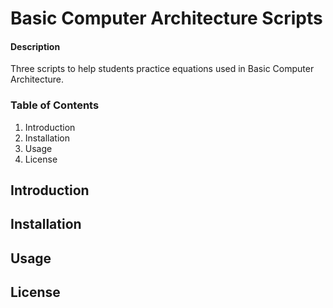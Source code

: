 # Basic Computer Architecture Scripts
#### Description
Three scripts to help students practice equations used in Basic Computer Architecture.
### Table of Contents
1. Introduction
2. Installation
3. Usage
4. License
## Introduction
## Installation
## Usage
## License
